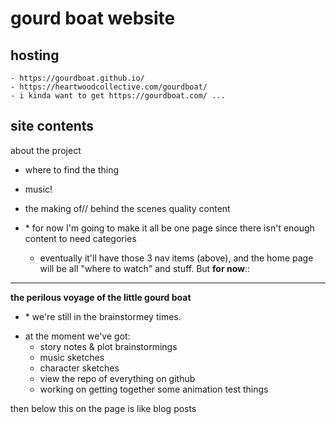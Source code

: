 # gourd boat website
## hosting
	- https://gourdboat.github.io/
	- https://heartwoodcollective.com/gourdboat/
	- i kinda want to get https://gourdboat.com/ ...


## site contents
about the project
- where to find the thing
- music!
- the making of// behind the scenes quality content

- \* for now I'm going to make it all be one page since there isn't enough content to need categories
	- eventually it'll have those 3 nav items (above), and the home page will be all "where to watch" and stuff. But __for now__::

---

__the perilous voyage of the little gourd boat__

* \* we're still in the brainstormey times.
- at the moment we've got: 
	- story notes & plot brainstormings
	- music sketches
	- character sketches
	- view the repo of everything on github
	- working on getting together some animation test things

then below this on the page is like blog posts
